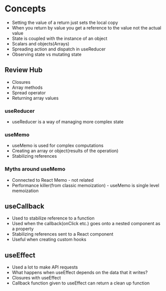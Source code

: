 # Concepts

- Setting the value of a return just sets the local copy
- When you return by value you get a reference to the value not the actual value
- State is coupled with the instance of an object
- Scalars and objects(Arrays)
- Spreading action and dispatch in useReducer
- Observing state vs mutating state

## Review Hub

- Closures
- Array methods
- Spread operator
- Returning array values

### useReducer

- useReducer is a way of managing more complex state

### useMemo

- useMemo is used for complex computations
- Creating an array or object(results of the operation)
- Stabilizing references

### Myths around useMemo

- Connected to React Memo - not related
- Performance killer(from classic memoization) - useMemo is single level memoization

## useCallback

- Used to stabilize reference to a function
- Used when the callback(onClick etc.) goes onto a nested component as a property
- Stabilizing references sent to a React component
- Useful when creating custom hooks

## useEffect

- Used a lot to make API requests
- What happens when useEffect depends on the data that it writes?
- Closures with useEffect
- Callback function given to useEffect can return a clean up function
